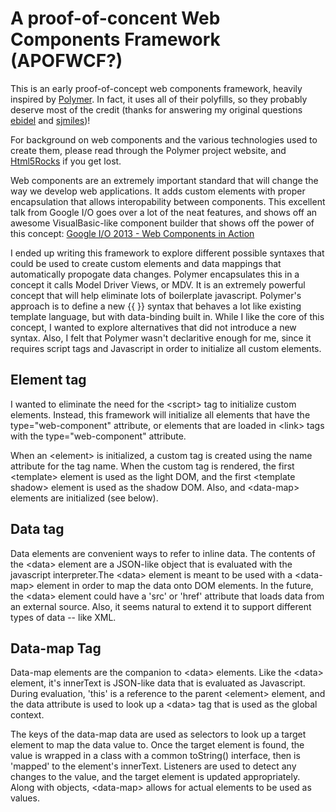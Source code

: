 A proof-of-concent Web Components Framework (APOFWCF?)
======================================================

This is an early proof-of-concept web components framework, heavily inspired by [Polymer](http://www.polymer-project.org/). In fact, it uses all of their polyfills, so they probably deserve most of the credit (thanks for answering my original questions [ebidel](https://github.com/ebidel) and [sjmiles](https://github.com/sjmiles))!

For background on web components and the various technologies used to create them, please read through the Polymer project website, and [Html5Rocks](http://www.html5rocks.com/en/tutorials/) if you get lost.

Web components are an extremely important standard that will change the way we develop web applications. It adds custom elements with proper encapsulation that allows interopability between components. This excellent talk from Google I/O goes over a lot of the neat features, and shows off an awesome VisualBasic-like component builder that shows off the power of this concept: [Google I/O 2013 - Web Components in Action](https://www.youtube.com/watch?v=0g0oOOT86NY)

I ended up writing this framework to explore different possible syntaxes that could be used to create custom elements and data mappings that automatically propogate data changes. Polymer encapsulates this in a concept it calls Model Driver Views, or MDV. It is an extremely powerful concept that will help eliminate lots of boilerplate javascript. Polymer's approach is to define a new {{ }} syntax that behaves a lot like existing template language, but with data-binding built in. While I like the core of this concept, I wanted to explore alternatives that did not introduce a new syntax. Also, I felt that Polymer wasn't declaritive enough for me, since it requires script tags and Javascript in order to initialize all custom elements.

Element tag
----------------------------------------------------------

I wanted to eliminate the need for the &lt;script&gt; tag to initialize custom elements. Instead, this framework will initialize all elements that have the type="web-component" attribute, or elements that are loaded in &lt;link&gt; tags with the type="web-component" attribute.

When an &lt;element&gt; is initialized, a custom tag is created using the name attribute for the tag name. When the custom tag is rendered, the first &lt;template&gt; element is used as the light DOM, and the first &lt;template shadow&gt; element is used as the shadow DOM. Also, and &lt;data-map&gt; elements are initialized (see below).

Data tag
-------------

Data elements are convenient ways to refer to inline data. The contents of the &lt;data&gt; element are a JSON-like object that is evaluated with the javascript interpreter.The &lt;data&gt; element is meant to be used with a &lt;data-map&gt; element in order to map the data onto DOM elements. In the future, the &lt;data&gt; element could have a 'src' or 'href' attribute that loads data from an external source. Also, it seems natural to extend it to support different types of data -- like XML.


Data-map Tag
---------------------------------------------

Data-map elements are the companion to &lt;data&gt; elements. Like the &lt;data&gt; element, it's innerText is JSON-like data that is evaluated as Javascript. During evaluation, 'this' is a reference to the parent &lt;element&gt; element, and the data attribute is used to look up a &lt;data&gt; tag that is used as the global context.

The keys of the data-map data are used as selectors to look up a target element to map the data value to. Once the target element is found, the value is wrapped in a class with a common toString() interface, then is 'mapped' to the element's innerText. Listeners are used to detect any changes to the value, and the target element is updated appropriately. Along with objects, &lt;data-map&gt; allows for actual elements to be used as values.
